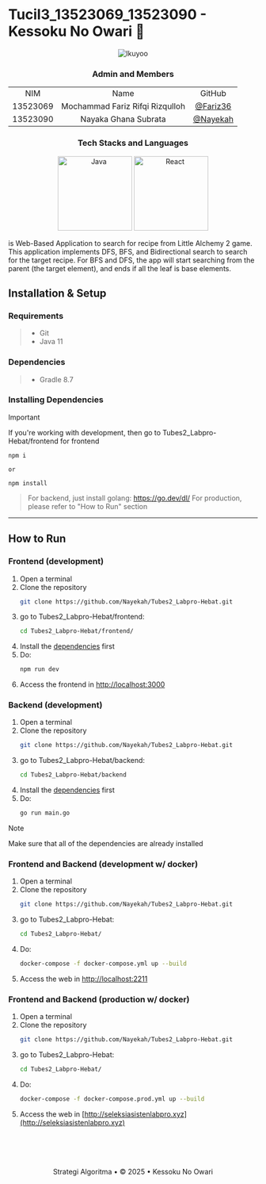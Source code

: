 # Tucil3_13523069_13523090 - Kessoku No Owari 🎸

<div align="center">
  <img src="https://github.com/user-attachments/assets/d337abaf-7a07-45d6-a4b1-2a512e11f822" alt="Ikuyoo" />
</div>

 <div align="center" id="contributor">
   <strong>
     <h3> Admin and Members </h3>
     <table align="center">
       <tr align="center">
         <td>NIM</td>
         <td>Name</td>
         <td>GitHub</td>
       </tr>
       <tr align="center">
         <td>13523069</td>
         <td>Mochammad Fariz Rifqi Rizqulloh</td>
         <td><a href="https://github.com/Fariz36">@Fariz36</a></td>
       </tr>
       <tr align="center">
         <td>13523090</td>
         <td>Nayaka Ghana Subrata</td>
         <td><a href="https://github.com/Nayekah">@Nayekah</a></td>
       </tr>
     </table>
   </strong>
 </div>

<div align="center">
  <h3>Tech Stacks and Languages</h3>

  <p>
    <img src="https://github.com/user-attachments/assets/b9b22c03-8659-4afb-9b73-863c56939830" alt="Java" width="150"/>
    <img src="https://github.com/user-attachments/assets/b2802b21-1ec3-4bb3-9b4d-e4ade5a027a6" alt="React" width="150"/>
  </p>
</div>

is Web-Based Application to search for recipe from Little Alchemy 2 game. This application implements DFS, BFS, and Bidirectional search to search for the target recipe. For BFS and DFS, the app will start searching from the parent (the target element), and ends if all the leaf is base elements.

## Installation & Setup
 
### Requirements
 > - Git
 > - Java 11

### Dependencies
 > - Gradle 8.7

### Installing Dependencies

<a id="dependencies"></a>
> [!IMPORTANT]  
> If you're working with development, then go to Tubes2_Labpro-Hebat/frontend for frontend
   ```
   npm i

   or

   npm install
```
> For backend, just install golang: https://go.dev/dl/
> For production, please refer to "How to Run" section

---
 ## How to Run
 ### Frontend (development)
 1. Open a terminal
 2. Clone the repository
       ```bash
    git clone https://github.com/Nayekah/Tubes2_Labpro-Hebat.git
    
 3. go to Tubes2_Labpro-Hebat/frontend:
       ```bash
    cd Tubes2_Labpro-Hebat/frontend/
    
 4. Install the [dependencies](#dependencies) first
 5. Do: 
    ```bash
    npm run dev
6. Access the frontend in [http://localhost:3000](http://localhost:3000)

 ### Backend (development)
 1. Open a terminal
 2. Clone the repository
       ```bash
    git clone https://github.com/Nayekah/Tubes2_Labpro-Hebat.git
    
 3. go to Tubes2_Labpro-Hebat/backend:
       ```bash
    cd Tubes2_Labpro-Hebat/backend
    
 4. Install the [dependencies](#dependencies) first
 5. Do: 
    ```bash
    go run main.go

> [!Note]
> Make sure that all of the dependencies are already installed

 ### Frontend and Backend (development w/ docker)
 1. Open a terminal
 2. Clone the repository
       ```bash
    git clone https://github.com/Nayekah/Tubes2_Labpro-Hebat.git
    
 3. go to Tubes2_Labpro-Hebat:
       ```bash
    cd Tubes2_Labpro-Hebat/
    
 5. Do: 
    ```bash
    docker-compose -f docker-compose.yml up --build
6. Access the web in [http://localhost:2211](http://localhost:2211)
   
 ### Frontend and Backend (production w/ docker)
 1. Open a terminal
 2. Clone the repository
       ```bash
    git clone https://github.com/Nayekah/Tubes2_Labpro-Hebat.git
    
 3. go to Tubes2_Labpro-Hebat:
       ```bash
    cd Tubes2_Labpro-Hebat/
    
 5. Do: 
    ```bash
    docker-compose -f docker-compose.prod.yml up --build
6. Access the web in [http://seleksiasistenlabpro.xyz](http://seleksiasistenlabpro.xyz)

 <br/>
 <br/>
 <br/>
 <br/>
 
 <div align="center">
 Strategi Algoritma • © 2025 • Kessoku No Owari
 </div>
